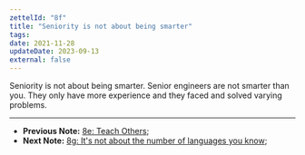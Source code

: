 ```yaml
---
zettelId: "8f"
title: "Seniority is not about being smarter"
tags:
date: 2021-11-28
updateDate: 2023-09-13
external: false
---
```


Seniority is not about being smarter. Senior engineers are not smarter than you. They only have more experience and they faced and solved varying problems.

---

- **Previous Note:** [8e: Teach Others](/notes/8e/);
- **Next Note:** [8g: It's not about the number of languages you know](/notes/8g/);
